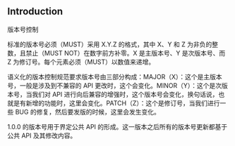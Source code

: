 ## Introduction


版本号控制

标准的版本号必须（MUST）采用 X.Y.Z 的格式，其中 X、Y 和 Z 为非负的整数，且禁止（MUST NOT）在数字前方补零。X 是主版本号、Y 是次版本号、而 Z 为修订号。每个元素必须（MUST）以数值来递增。

语义化的版本控制规范要求版本号由三部分构成：MAJOR（X）：这个是主版本号，一般是涉及到不兼容的 API 更改时，这个会变化。MINOR（Y）：这个是次版本号，当我们对 API 进行向后兼容的增强时，这个版本号会变化，换句话说，也就是有新增的功能时，这里会变化。PATCH（Z）：这个是修订号，当我们进行一些 BUG 的修复，然后要发版的时候，这里会发生变化。

1.0.0 的版本号用于界定公共 API 的形成。这一版本之后所有的版本号更新都基于公共 API 及其修改内容。


